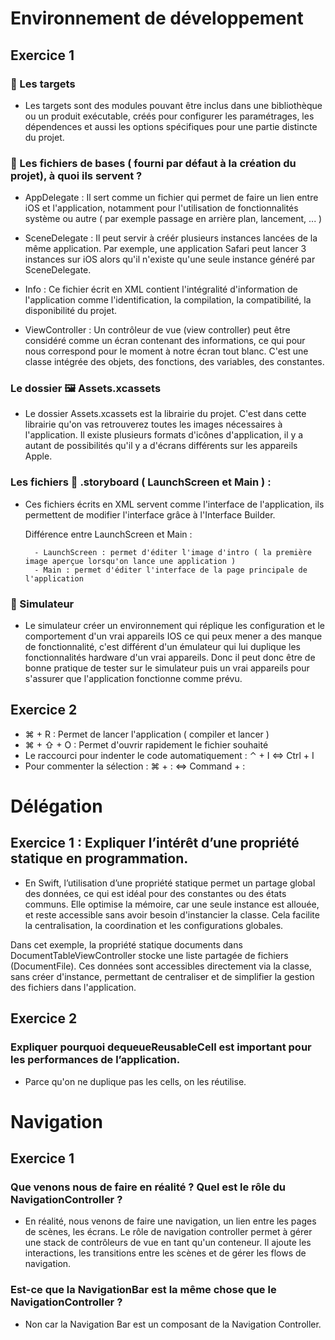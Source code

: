 
# Environnement de développement

## Exercice 1

### 🎯 Les targets

- Les targets sont des modules pouvant être inclus dans une bibliothèque ou un produit exécutable, créés pour configurer les paramétrages, les dépendences et aussi les options spécifiques pour une partie distincte du projet.

### 🧷 Les fichiers de bases ( fourni par défaut à la création du projet), à quoi ils servent ?

- AppDelegate : Il sert comme un fichier qui permet de faire un lien entre iOS et l'application, notamment pour l'utilisation de fonctionnalités système ou autre ( par exemple passage en arrière plan, lancement, ... )

- SceneDelegate : Il peut servir à créér plusieurs instances lancées de la même application. Par exemple, une application Safari peut lancer 3 instances sur iOS alors qu'il n'existe qu'une seule instance généré par SceneDelegate.
        
- Info : Ce fichier écrit en XML contient l'intégralité d'information de l'application comme l'identification, la compilation, la compatibilité, la disponibilité du projet.

- ViewController : Un contrôleur de vue (view controller) peut être considéré comme un écran contenant des informations, ce qui pour nous correspond pour le moment à notre écran tout blanc. C'est une classe intégrée des objets, des fonctions, des variables, des constantes.

### Le dossier 🖼️ Assets.xcassets

- Le dossier Assets.xcassets est la librairie du projet. C'est dans cette librairie qu'on vas retrouverez toutes les images nécessaires à l'application. Il existe plusieurs formats d'icônes d'application, il y a autant de possibilités qu'il y a d'écrans différents sur les appareils Apple.

### Les fichiers 🎨 .storyboard ( LaunchScreen et Main ) :

- Ces fichiers écrits en XML servent comme l'interface de l'application, ils permettent de modifier l'interface grâce à l'Interface Builder.

    Différence entre LaunchScreen et Main :

        - LaunchScreen : permet d'éditer l'image d'intro ( la première image aperçue lorsqu'on lance une application )
        - Main : permet d'éditer l'interface de la page principale de l'application

### 📱 Simulateur

- Le simulateur créer un environnement qui réplique les configuration et le comportement d'un vrai appareils IOS ce qui peux mener a des manque de fonctionnalité, c'est différent d'un émulateur qui lui duplique les fonctionnalités hardware d'un vrai appareils. Donc il peut donc être de bonne pratique de tester sur le simulateur puis un vrai appareils pour s'assurer que l'application fonctionne comme prévu.

## Exercice 2

- ⌘ + R : Permet de lancer l'application ( compiler et lancer )
- ⌘ + ⇧ + O : Permet d'ouvrir rapidement le fichier souhaité
- Le raccourci pour indenter le code automatiquement : ⌃ + I <=> Ctrl + I
- Pour commenter la sélection : ⌘ + : <=> Command + :

# Délégation

## Exercice 1 : Expliquer l’intérêt d’une propriété statique en programmation.

- En Swift, l’utilisation d’une propriété statique permet un partage global des données, ce qui est idéal pour des constantes ou des états communs. Elle optimise la mémoire, car une seule instance est allouée, et reste accessible sans avoir besoin d'instancier la classe. Cela facilite la centralisation, la coordination et les configurations globales.

Dans cet exemple, la propriété statique documents dans DocumentTableViewController stocke une liste partagée de fichiers (DocumentFile). Ces données sont accessibles directement via la classe, sans créer d'instance, permettant de centraliser et de simplifier la gestion des fichiers dans l'application.

## Exercice 2

### Expliquer pourquoi dequeueReusableCell est important pour les performances de l’application.

- Parce qu'on ne duplique pas les cells, on les réutilise.


# Navigation

## Exercice 1

### Que venons nous de faire en réalité ? Quel est le rôle du NavigationController ?

- En réalité, nous venons de faire une navigation, un lien entre les pages de scènes, les écrans. Le rôle de navigation controller permet à gérer une stack de contrôleurs de vue en tant qu'un conteneur.
Il ajoute les interactions, les transitions entre les scènes et de gérer les flows de navigation.

### Est-ce que la NavigationBar est la même chose que le NavigationController ?

- Non car la Navigation Bar est un composant de la Navigation Controller.



